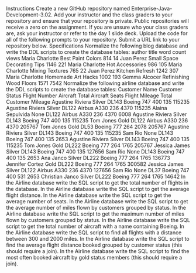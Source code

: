 Instructions
Create a new GitHub repository named Enterprise-Java-Development-3.02.
Add your instructor and the class graders to your repository and ensure that your repository is private. Public repositories will receive a zero on the assignment.
If you are unsure who your class graders are, ask your instructor or refer to the day 1 slide deck.
Upload the code for all of the following prompts to your repository.
Submit a URL link to your repository below.
Specifications
Normalize the following blog database and write the DDL scripts to create the database tables:
author	title	word count	views
Maria Charlotte	Best Paint Colors	814	14
Juan Perez	Small Space Decorating Tips	1146	221
Maria Charlotte	Hot Accessories	986	105
Maria Charlotte	Mixing Textures	765	22
Juan Perez	Kitchen Refresh	1242	307
Maria Charlotte	Homemade Art Hacks	1002	193
Gemma Alcocer	Refinishing Wood Floors	1571	7542
Normalize the following airline database and write the DDL scripts to create the database tables:
Customer Name	Customer Status	Flight Number	Aircraft	Total Aircraft Seats	Flight Mileage	Total Customer Mileage
Agustine Riviera	Silver	DL143	Boeing 747	400	135	115235
Agustine Riviera	Silver	DL122	Airbus A330	236	4370	115235
Alaina Sepulvida	None	DL122	Airbus A330	236	4370	6008
Agustine Riviera	Silver	DL143	Boeing 747	400	135	115235
Tom Jones	Gold	DL122	Airbus A330	236	4370	205767
Tom Jones	Gold	DL53	Boeing 777	264	2078	205767
Agustine Riviera	Silver	DL143	Boeing 747	400	135	115235
Sam Rio	None	DL143	Boeing 747	400	135	2653
Agustine Riviera	Silver	DL143	Boeing 747	400	135	115235
Tom Jones	Gold	DL222	Boeing 777	264	1765	205767
Jessica James	Silver	DL143	Boeing 747	400	135	127656
Sam Rio	None	DL143	Boeing 747	400	135	2653
Ana Janco	Silver	DL222	Boeing 777	264	1765	136773
Jennifer Cortez	Gold	DL222	Boeing 777	264	1765	300582
Jessica James	Silver	DL122	Airbus A330	236	4370	127656
Sam Rio	None	DL37	Boeing 747	400	531	2653
Christian Janco	Silver	DL222	Boeing 777	264	1765	14642
In the Airline database write the SQL script to get the total number of flights in the database.
In the Airline database write the SQL script to get the average flight distance.
In the Airline database write the SQL script to get the average number of seats.
In the Airline database write the SQL script to get the average number of miles flown by customers grouped by status.
In the Airline database write the SQL script to get the maximum number of miles flown by customers grouped by status.
In the Airline database write the SQL script to get the total number of aircraft with a name containing Boeing.
In the Airline database write the SQL script to find all flights with a distance between 300 and 2000 miles.
In the Airline database write the SQL script to find the average flight distance booked grouped by customer status (this should require a join).
In the Airline database write the SQL script to find the most often booked aircraft by gold status members (this should require a join).